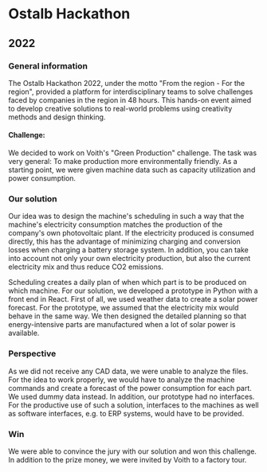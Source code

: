 # Ostalb Hackathon

## 2022

### General information

The Ostalb Hackathon 2022, under the motto "From the region - For the region", provided a platform for interdisciplinary teams to solve challenges faced by companies in the region in 48 hours. This hands-on event aimed to develop creative solutions to real-world problems using creativity methods and design thinking.

#### Challenge:

We decided to work on Voith's "Green Production" challenge.
The task was very general: To make production more environmentally friendly.
As a starting point, we were given machine data such as capacity utilization and power consumption.

### Our solution

Our idea was to design the machine's scheduling in such a way that the machine's electricity consumption matches the production of the company's own photovoltaic plant.
If the electricity produced is consumed directly, this has the advantage of minimizing charging and conversion losses when charging a battery storage system.
In addition, you can take into account not only your own electricity production, but also the current electricity mix and thus reduce CO2 emissions.

Scheduling creates a daily plan of when which part is to be produced on which machine.
For our solution, we developed a prototype in Python with a front end in React.
First of all, we used weather data to create a solar power forecast.
For the prototype, we assumed that the electricity mix would behave in the same way.
We then designed the detailed planning so that energy-intensive parts are manufactured when a lot of solar power is available.

### Perspective

As we did not receive any CAD data, we were unable to analyze the files.
For the idea to work properly, we would have to analyze the machine commands and create a forecast of the power consumption for each part.
We used dummy data instead.
In addition, our prototype had no interfaces.
For the productive use of such a solution, interfaces to the machines as well as software interfaces, e.g. to ERP systems, would have to be provided.

### Win

We were able to convince the jury with our solution and won this challenge.
In addition to the prize money, we were invited by Voith to a factory tour.
